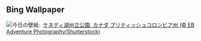 ## Bing Wallpaper
![](https://www.bing.com/th?id=OHR.TofinoVancouver_JA-JP8938759537_UHD.jpg&w=1000)今日の壁紙: &nbsp;[ケネディ湖州立公園, カナダ ブリティッシュコロンビア州 (© EB Adventure Photography/Shutterstock)](https://www.bing.com/th?id=OHR.TofinoVancouver_JA-JP8938759537_UHD.jpg)
<br><br/>
